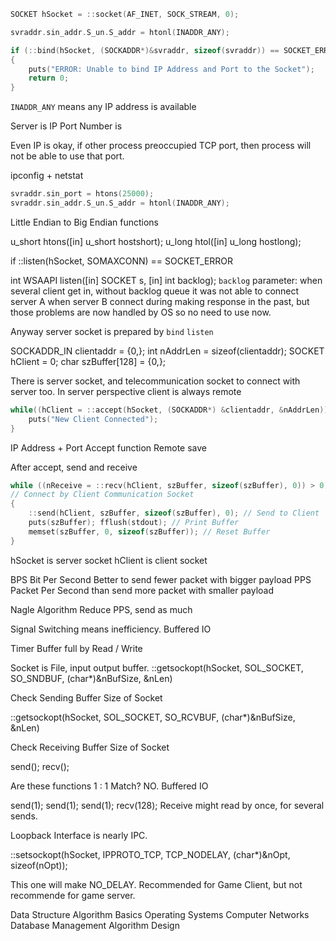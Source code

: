 
```cpp
SOCKET hSocket = ::socket(AF_INET, SOCK_STREAM, 0);

svraddr.sin_addr.S_un.S_addr = htonl(INADDR_ANY);

if (::bind(hSocket, (SOCKADDR*)&svraddr, sizeof(svraddr)) == SOCKET_ERROR)
{
	puts("ERROR: Unable to bind IP Address and Port to the Socket");
	return 0;
}
```

`INADDR_ANY` means any IP address is available 

Server is IP
Port Number is 

Even IP is okay, if other process preoccupied TCP port, then 
process will not be able to use that port. 

ipconfig + netstat

```cpp
svraddr.sin_port = htons(25000);
svraddr.sin_addr.S_un.S_addr = htonl(INADDR_ANY);
```

Little Endian to Big Endian functions

u_short htons([in] u_short hostshort); 
u_long htol([in] u_long hostlong); 

if ::listen(hSocket, SOMAXCONN) == SOCKET_ERROR 

int WSAAPI listen([in] SOCKET s, [in] int backlog); 
`backlog` parameter:  when several client get in, 
without backlog queue 
it was not able to connect server A when server B connect during 
making response in the past, but those problems are now 
handled by OS so no need to use now.   

Anyway server socket is prepared by `bind` `listen` 

SOCKADDR_IN clientaddr = {0,}; 
int nAddrLen = sizeof(clientaddr); 
SOCKET hClient = 0; 
char szBuffer[128] = {0,}; 

There is server socket, and 
telecommunication socket to connect with server too. 
In server perspective client is always remote 

```cpp
while((hClient = ::accept(hSocket, (SOCKADDR*) &clientaddr, &nAddrLen))!= INVALID_SOCKET) {
    puts("New Client Connected"); 
}
```

IP Address + Port 
Accept function 
Remote save 

After accept, send and receive

```cpp
while ((nReceive = ::recv(hClient, szBuffer, sizeof(szBuffer), 0)) > 0) 
// Connect by Client Communication Socket 
{
	::send(hClient, szBuffer, sizeof(szBuffer), 0); // Send to Client 
	puts(szBuffer); fflush(stdout); // Print Buffer 
	memset(szBuffer, 0, sizeof(szBuffer)); // Reset Buffer 
}
```

hSocket is server socket 
hClient is client socket 

BPS Bit Per Second 
Better to send fewer packet with bigger payload 
PPS Packet Per Second 
than send more packet with smaller payload 

Nagle Algorithm 
Reduce PPS, send as much 

Signal Switching means inefficiency. 
Buffered IO 

Timer Buffer full by Read / Write 

Socket is File, input output buffer. 
::getsockopt(hSocket, SOL_SOCKET, SO_SNDBUF, (char*)&nBufSize, &nLen) 

Check Sending  Buffer Size of Socket 

::getsockopt(hSocket, SOL_SOCKET, SO_RCVBUF, (char*)&nBufSize, &nLen) 

Check Receiving Buffer Size of Socket 

send(); 
recv(); 

Are these functions 1 : 1 Match? NO. 
Buffered IO 

send(1); send(1); send(1); 
recv(128); 
Receive might read by once, for several sends. 

Loopback Interface is nearly IPC. 

::setsockopt(hSocket, IPPROTO_TCP, TCP_NODELAY,
	(char*)&nOpt, sizeof(nOpt));

This one will make NO_DELAY. Recommended for Game Client, 
but not recommende for game server. 



Data Structure 
Algorithm Basics 
Operating Systems 
Computer Networks 
Database Management 
Algorithm Design 